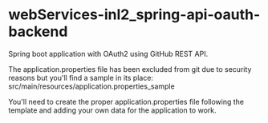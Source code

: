 # webServices-inl2_spring-api-oauth-backend
Spring boot application with OAuth2 using GitHub REST API.

The application.properties file has been excluded from git due to security reasons but you'll find a sample in its place:
src/main/resources/application.properties_sample

You'll need to create the proper application.properties file following the template and adding your own data for the
application to work.

